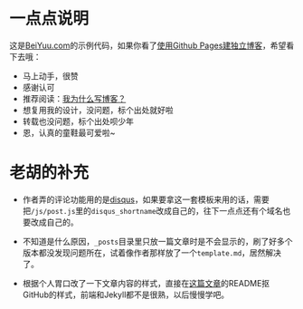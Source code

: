 # 一点点说明

这是[BeiYuu.com](http://beiyuu.com)的示例代码，如果你看了[使用Github Pages建独立博客](http://beiyuu.com/github-pages)，希望看下去哦：

* 马上动手，很赞
* 感谢认可
* 推荐阅读：[我为什么写博客？](http://beiyuu.com/why-blog)
* 想复用我的设计，没问题，标个出处就好啦
* 转载也没问题，标个出处呗少年
* 恩，认真的童鞋最可爱啦~

# 老胡的补充

* 作者弄的评论功能用的是[disqus](https://disqus.com/)，如果要拿这一套模板来用的话，需要把`/js/post.js`里的`disqus_shortname`改成自己的，往下一点点还有个域名也要改成自己的。

* 不知道是什么原因，`_posts`目录里只放一篇文章时是不会显示的，刷了好多个版本都没发现问题所在，试着像作者那样放了一个`template.md`，居然解决了。

* 根据个人胃口改了一下文章内容的样式，直接在[这篇文章](https://github.com/guodongxiaren/README)的README抠GitHub的样式，前端和Jekyll都不是很熟，以后慢慢学吧。
